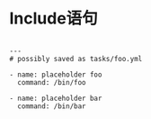 # Include语句


<div class="component-grid">
<div style="top:0%;left:0.00%;height:100%;width:50.00%;">

<pre>
<code>
---
# possibly saved as tasks/foo.yml

- name: placeholder foo
  command: /bin/foo

- name: placeholder bar
  command: /bin/bar
</code>
</pre>
</div>

<div style="top:0%;left:40.00%;height:100%;width:40.00%;">
<pre>
<code>
---
tasks:

  - include: tasks/foo.yml
</code>
</pre>
</div>
</div>